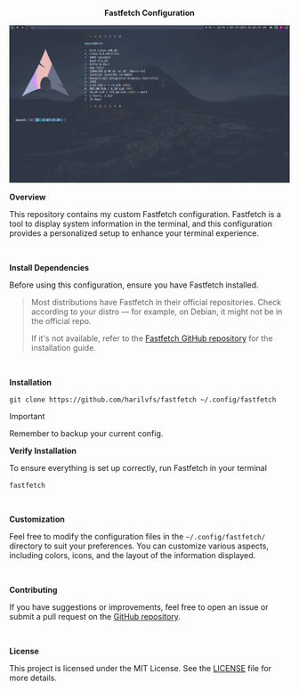 <p align="center"> <strong> Fastfetch Configuration </strong></p>

![Fastfetch](https://github.com/harilvfs/fastfetch/blob/main/preview.png)

<strong> Overview </strong>

This repository contains my custom Fastfetch configuration. Fastfetch is a tool to display system information in the terminal, and this configuration provides a personalized setup to enhance your terminal experience.

<br>

<p> <strong> Install Dependencies </strong> </p>

Before using this configuration, ensure you have Fastfetch installed.

> Most distributions have Fastfetch in their official repositories. Check according to your distro — for example, on Debian, it might not be in the official repo.
> 
> If it's not available, refer to the [Fastfetch GitHub repository](https://github.com/fastfetch-cli/fastfetch) for the installation guide.

<br>

<p> <strong> Installation </strong> </p>

```shell
git clone https://github.com/harilvfs/fastfetch ~/.config/fastfetch
```

> [!IMPORTANT]
> Remember to backup your current config.

<p> <strong> Verify Installation </strong> </p>

To ensure everything is set up correctly, run Fastfetch in your terminal

```shell
fastfetch
```
<br>

<p> <strong> Customization </strong> </p>

Feel free to modify the configuration files in the `~/.config/fastfetch/` directory to suit your preferences. You can customize various aspects, including colors, icons, and the layout of the information displayed.

<br>

<p> <strong>  Contributing </strong> </p>

If you have suggestions or improvements, feel free to open an issue or submit a pull request on the [GitHub repository](https://github.com/harilvfs/fastfetch).

<br>

<p> <strong> License </strong> </p>

This project is licensed under the MIT License. See the [LICENSE](LICENSE) file for more details.
